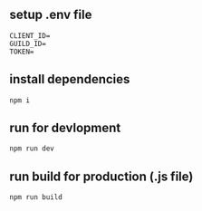 ## setup .env file

```
CLIENT_ID=
GUILD_ID=
TOKEN=
```

## install dependencies
```
npm i
```

## run for devlopment
```
npm run dev
```

## run build for production (.js file)
```
npm run build
```
